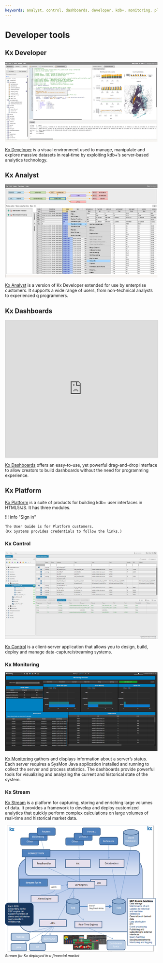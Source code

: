 ```yaml
---
keywords: analyst, control, dashboards, developer, kdb+, monitoring, platform, product, q, stream
---
```


# Developer tools




## Kx Developer

![Kx Developer](img/kxdeveloper.png)

[Kx Developer](/developer/) is a visual environment used to manage, manipulate and explore massive datasets in real-time by exploiting kdb+’s server-based analytics technology.


## Kx Analyst

![Kx Analyst](img/analyst.png)

[Kx Analyst](/analyst/)
is a version of Kx Developer extended for use by enterprise customers.
It supports a wide range of users, from non-technical analysts to experienced q programmers.




## Kx Dashboards

<iframe src="https://player.vimeo.com/video/135580263" style="border: 1px solid #ccc; box-shadow: 0 2px 2px rgba(0,0,0,.14); height: 450px; width: 100%;"webkitallowfullscreen mozallowfullscreen allowfullscreen></iframe>

[Kx Dashboards](/dashboards/)
offers an easy-to-use, yet powerful drag-and-drop interface to allow creators to build dashboards without the need for programming experience. 




## Kx Platform 

[Kx Platform](/platform/) is a suite of products for building kdb+ user interfaces in HTML5/JS. It has three modules.

!!! info "Sign in"

    The User Guide is for Platform customers. 
    (Kx Systems provides credentials to follow the links.) 


### Kx Control

[![Kx Control](img/controlkx.png)](img/controlkx.png "Click to expand")

[Kx Control](/platform/user_interface/) is a client-server application that allows you to design, build, deploy and manage data-capture/streaming systems.


### Kx Monitoring

![Kx Monitoring](img/monitoroverview.png)

[Kx Monitoring](/platform/monitoring/) 
gathers and displays information about a server’s status. Each server requires a SysMon Java application installed and running to collect the server and process statistics. The dashboards provide powerful tools for visualizing and analyzing the current and historical state of the system.


### Kx Stream

[Kx Stream](/platform/stream/) 
is a platform for capturing, storing and enriching large volumes of data. It provides a framework to develop and deploy customized analytics that quickly perform complex calculations on large volumes of real-time and historical market data.

[![Kx Stream](img/stream.png)](img/stream.png "Click to expand")  
<small>_Stream for Kx deployed in a financial market_</small>


